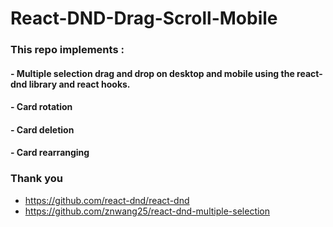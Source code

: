 # React-DND-Drag-Scroll-Mobile

### This repo implements :  
#### - Multiple selection drag and drop on desktop and mobile using the react-dnd library and react hooks.
#### - Card rotation
#### - Card deletion
#### - Card rearranging 

### Thank you
- https://github.com/react-dnd/react-dnd
- https://github.com/znwang25/react-dnd-multiple-selection


